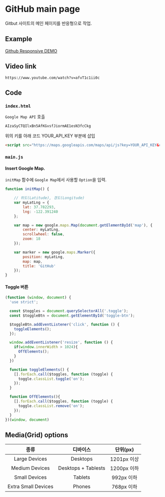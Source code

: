# GitHub main page 
Gitbut 사이트의 메인 페이지를 반응형으로 작업.
## Example
[Github Responsive DEMO](https://pensive-davinci-26d79f.netlify.app)

## Video link
```
https://www.youtube.com/watch?v=afvT1c1ii0c
```

## Code

### `index.html`
`Google Map API` 호출
```
AIzaSyCTQIlxBn5AfKGvsfJiormAE1esN3fcCkg
```
위의 키를 아래 코드 YOUR_API_KEY 부분에 삽입
```html
<script src="https://maps.googleapis.com/maps/api/js?key=YOUR_API_KEY&callback=initMap" async defer></script>
```

### `main.js`
#### Insert Google Map.
`initMap` 함수에 `Google Map`에서 사용할 `Option`을 입력.
```js
function initMap() {

    // 위도(Latitude), 경도(Longitude)
    var myLatLng = {
        lat: 37.782293,
        lng: -122.391240
    };

    var map = new google.maps.Map(document.getElementById('map'), {
        center: myLatLng,
        scrollwheel: false,
        zoom: 18
    });

    var marker = new google.maps.Marker({
        position: myLatLng,
        map: map,
        title: 'GitHub'
    });
}
```
#### Toggle 버튼 
```js
(function (window, document) {
  'use strict';

  const $toggles = document.querySelectorAll('.toggle');
  const $toggleBtn = document.getElementById('toggle-btn');

  $toggleBtn.addEventListener('click', function () {
    toggleElements();
  });

  window.addEventListener('resize', function () {
    if(window.innerWidth > 1024){
      OffElements();
    }
  })

  function toggleElements() {
    [].forEach.call($toggles, function (toggle) {
      toggle.classList.toggle('on');
    });
  }

  function OffElements(){
    [].forEach.call($toggles, function (toggle) {
      toggle.classList.remove('on');
    });
  }
})(window, document)
```
## Media(Grid) options
| 종류 | 디바이스 | 단위(px) |
|:---:|:---:|:---:|
| Large Devices | Desktops | 1201px 이상 |
| Medium Devices | Desktops + Tablests | 1200px 이하 |
| Small Devices | Tablets | 992px 이하 |
| Extra Small Devices | Phones | 768px 이하 |